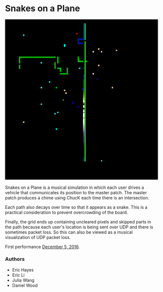 # Snakes on a Plane
![](snakes.png)

Snakes on a Plane is a musical simulation in which each user drives a vehicle that communicates its position to the master patch. The master patch produces a chime using ChucK each time there is an intersection. 

Each path also decays over time so that it appears as a snake. This is a practical consideration to prevent overcrowding of the board. 

Finally, the grid ends up containing uncleared pixels and skipped parts in the path because each user's location is being sent over UDP and there is sometimes packet loss. So this can also be viewed as a musical visualization of UDP packet loss. 

First performance [December 5, 2016](https://www.youtube.com/watch?v=kOYd1iLDUoo).

### Authors
- Eric Hayes
- Eric Li
- Julia Wang
- Daniel Wood